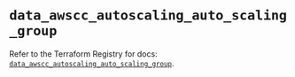 # `data_awscc_autoscaling_auto_scaling_group`

Refer to the Terraform Registry for docs: [`data_awscc_autoscaling_auto_scaling_group`](https://registry.terraform.io/providers/hashicorp/awscc/0.70.0/docs/data-sources/autoscaling_auto_scaling_group).
